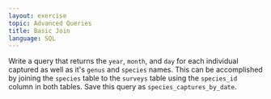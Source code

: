 ```yaml
---
layout: exercise
topic: Advanced Queries
title: Basic Join
language: SQL
---
```


Write a query that returns the `year`, `month`, and `day` for each individual
captured as well as it's `genus` and `species` names. This can be accomplished
by joining the `species` table to the `surveys` table using the `species_id`
column in both tables. Save this query as `species_captures_by_date`.
